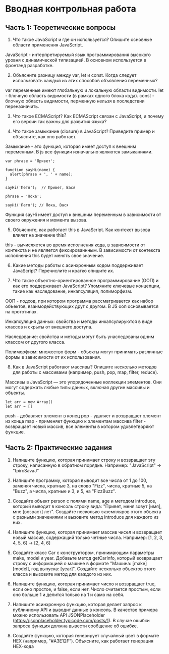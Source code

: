 # Вводная контрольная работа
## Часть 1: Теоретические вопросы

1. Что такое JavaScript и где он используется? Опишите основные области применения JavaScript.

JavaScript - интерпретируемый язык программирования высокого уровня с динамической типизацией. В основном используется в фронтэнд разработке.

2. Объясните разницу между var, let и const. Когда следует использовать каждый из этих способов объявления переменных?

var переменные имеют глобальную и локальную области видимости. let - блочную область видимости (в рамках одного блока кода). const - блочную область видимости, перменную нельзя в последствии переназначить.

3. Что такое ECMAScript? Как ECMAScript связан с JavaScript, и почему его версии так важны для развития языка?

4. Что такое замыкание (closure) в JavaScript? Приведите пример и объясните, как оно работает.

 Замыкание - это функция, которая имеет доступ к внешним переменным. В js все функции изначально являются замыканиями.

```
var phrase = 'Привет';

function sayHi(name) {
  alert(phrase + ', ' + name);
}

sayHi('Петя');  // Привет, Вася

phrase = 'Пока';

sayHi('Петя'); // Пока, Вася
```

Функция sayHi имеет доступ к внешним переменным в зависимости от своего окружения и момента вызова.

5. Объясните, как работает this в JavaScript. Как контекст вызова влияет на значение this?

this - вычисляется во время исполнения кода, в зависимости от контекста и не является фиксированнным. В зависимости от контекста исполнения this будет менять свое значение.

6. Какие методы работы с асинхронным кодом поддерживает JavaScript? Перечислите и кратко опишите их.

7. Что такое объектно-ориентированное программирование (ООП) и как его поддерживает JavaScript? Упомяните ключевые концепции, такие как наследование, инкапсуляция, полиморфизм.

ООП - подход, при котором программа рассматривается как набор объектов, взаимодействующих друг с другом. В JS ооп основывается на прототипах.

Инкапсуляция данных: свойства и методы инкапсулируются в виде классов и скрыты от внешнего доступа.

Наследование: свойства и методы могут быть унаследованы одним классом от другого класса.

Полиморфизм: множество форм - объекты могут принимать различные формы в зависимости от их использования.

8. Как в JavaScript работают массивы? Опишите несколько методов для работы с массивами (например, push, pop, map, filter, reduce).

Массивы в JavaScript — это упорядоченные коллекции элементов. Они могут содержать любые типы данных, включая другие массивы и объекты.

```
let arr = new Array()
let arr = []
```
push - добавляет элемент в конец
pop - удаляет и возвращает элемент из конца
map - применяет функцию к элементам массива
filter - возвращает новый массив, все элементы в котором удовлетворяют функцие.

## Часть 2: Практические задания
1. Напишите функцию, которая принимает строку и возвращает эту строку, написанную в обратном порядке. Например: "JavaScript" → "tpircSavaJ"

2. Напишите программу, которая выводит все числа от 1 до 100, заменяя числа, кратные 3, на слово "Fizz", числа, кратные 5, на "Buzz", а числа, кратные и 3, и 5, на "FizzBuzz".

3. Создайте объект person с полями name, age и методом introduce, который выводит в консоль строку вида: "Привет, меня зовут [имя], мне [возраст] лет". Создайте несколько экземпляров этого объекта с разными значениями и вызовите метод introduce для каждого из них.

4. Напишите функцию, которая принимает массив чисел и возвращает новый массив, содержащий только четные числа. Например: [1, 2, 3, 4, 5, 6] → [2, 4, 6]

5. Создайте класс Car с конструктором, принимающим параметры make, model и year. Добавьте метод getCarInfo, который возвращает строку с информацией о машине в формате "Машина: [make] [model], год выпуска: [year]". Создайте несколько объектов этого класса и вызовите метод для каждого из них.

6. Напишите функцию, которая принимает число и возвращает true, если оно простое, и false, если нет.
Число считается простым, если оно больше 1 и делится только на 1 и само на себя.

7. Напишите асинхронную функцию, которая делает запрос к публичному API и выводит данные в консоль. В качестве примера можно использовать API JSONPlaceholder (https://jsonplaceholder.typicode.com/posts/1). В случае ошибки запроса функция должна вывести сообщение об ошибке.

8. Создайте функцию, которая генерирует случайный цвет в формате HEX (например, "#A3E12F"). Объясните, как работает генерация HEX-кода
